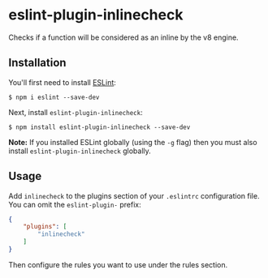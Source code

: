 # eslint-plugin-inlinecheck
Checks if a function will be considered as an inline by the v8 engine.

## Installation
You'll first need to install [ESLint](http://eslint.org):

```
$ npm i eslint --save-dev
```

Next, install `eslint-plugin-inlinecheck`:

```
$ npm install eslint-plugin-inlinecheck --save-dev
```

**Note:** If you installed ESLint globally (using the `-g` flag) then you must also install `eslint-plugin-inlinecheck` globally.

## Usage
Add `inlinecheck` to the plugins section of your `.eslintrc` configuration file. You can omit the `eslint-plugin-` prefix:

```json
{
    "plugins": [
        "inlinecheck"
    ]
}
```

Then configure the rules you want to use under the rules section.

```json {     "rules": {         "inlinecheck/inline-check": 1     } }
